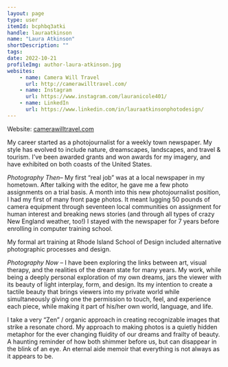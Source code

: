 ```yaml
---
layout: page
type: user
itemId: bcphbq3atki
handle: lauraatkinson
name: "Laura Atkinson"
shortDescription: ""
tags:
date: 2022-10-21
profileImg: author-laura-atkinson.jpg
websites:
    - name: Camera Will Travel
      url: http://camerawilltravel.com/
    - name: Instagram
      url: https://www.instagram.com/lauranicole401/
    - name: LinkedIn
      url: https://www.linkedin.com/in/lauraatkinsonphotodesign/
---
```


Website: [camerawilltravel.com](http://camerawilltravel.com/)

My career started as a photojournalist for a weekly town newspaper. My style has evolved to include nature, dreamscapes, landscapes, and travel & tourism. I’ve been awarded grants and won awards for my imagery, and have exhibited on both coasts of the United States.

_Photography Then–_ My first “real job” was at a local newspaper in my hometown. After talking with the editor, he gave me a few photo assignments on a trial basis. A month into this new photojournalist position, I had my first of many front page photos. It meant lugging 50 pounds of camera equipment through seventeen local communities on assignment for human interest and breaking news stories (and through all types of crazy New England weather, too!) I stayed with the newspaper for 7 years before enrolling in computer training school.

My formal art training at Rhode Island School of Design included alternative photographic processes and design.

_Photography Now –_ I have been exploring the links between art, visual therapy, and the realities of the dream state for many years. My work, while being a deeply personal exploration of my own dreams, jars the viewer with its beauty of light interplay, form, and design. Its my intention to create a tactile beauty that brings viewers into my private world while simultaneously giving one the permission to touch, feel, and experience each piece, while making it part of his/her own world, language, and life.

I take a very “Zen” / organic approach in creating recognizable images that strike a resonate chord. My approach to making photos is a quietly hidden metaphor for the ever changing fluidity of our dreams and frailty of beauty. A haunting reminder of how both shimmer before us, but can disappear in the blink of an eye. An eternal aide memoir that everything is not always as it appears to be.
